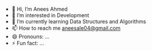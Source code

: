 - 👋 Hi, I’m Anees Ahmed
- 👀 I’m interested in Development
- 🌱 I’m currently learning Data Structures and Algorithms
- 📫 How to reach me aneesale04@gmail.com
- 😄 Pronouns: ...
- ⚡ Fun fact: ...

<!---
AneesAhmed97/AneesAhmed97 is a ✨ special ✨ repository because its `README.md` (this file) appears on your GitHub profile.
You can click the Preview link to take a look at your changes.
--->
